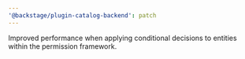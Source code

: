 ```yaml
---
'@backstage/plugin-catalog-backend': patch
---
```


Improved performance when applying conditional decisions to entities within the permission framework.
